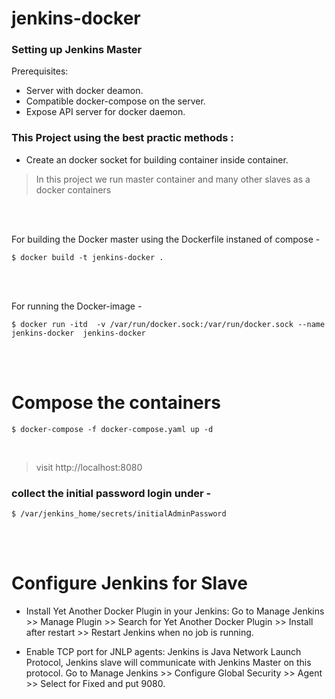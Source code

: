 # jenkins-docker


### Setting up Jenkins Master 
Prerequisites: 
* Server with docker deamon.
* Compatible docker-compose on the server.
* Expose API server for docker daemon.

### This Project using the best practic methods : 

* Create an docker socket for building container inside container.
> In this project we run master container and many other slaves as a docker containers
<br /> 
<br /> 



For building the Docker master using the Dockerfile instaned of compose - 

    $ docker build -t jenkins-docker .

<br /> 
<br /> 

For running the Docker-image - 

    $ docker run -itd  -v /var/run/docker.sock:/var/run/docker.sock --name jenkins-docker  jenkins-docker


<br /> 
<br /> 

# Compose the containers 
    $ docker-compose -f docker-compose.yaml up -d

<br /> 

> visit http://localhost:8080

### collect the initial password login under - 
    $ /var/jenkins_home/secrets/initialAdminPassword

<br />
<br />


# Configure Jenkins for Slave

* Install Yet Another Docker Plugin in your Jenkins: Go to Manage Jenkins >> Manage Plugin >> Search for Yet Another Docker Plugin >> Install after restart >> Restart Jenkins when no job is running.

* Enable TCP port for JNLP agents: Jenkins is Java Network Launch Protocol, Jenkins slave will communicate with Jenkins Master on this protocol. Go to Manage Jenkins >> Configure Global Security >> Agent >> Select for Fixed and put 9080.





